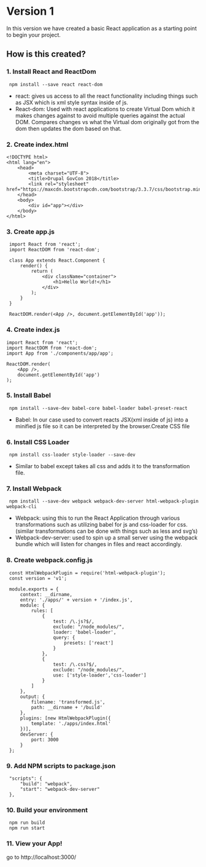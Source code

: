 # Version 1
In this version we have created a basic React application as a starting point to begin your project.

## How is this created?

### 1. Install React and ReactDom
     npm install --save react react-dom
   * react: gives us access to all the react functionality including things such as JSX which is xml style syntax inside of js. 
   * React-dom: Used with react applications to create Virtual Dom which it makes changes against to avoid multiple queries against the actual DOM. Compares changes vs what the Virtual dom originally got from the dom then updates the dom based on that.
### 2. Create index.html
    <!DOCTYPE html>
    <html lang="en">
        <head>
            <meta charset="UTF-8">
            <title>Drupal GovCon 2018</title>
            <link rel="stylesheet" href="https://maxcdn.bootstrapcdn.com/bootstrap/3.3.7/css/bootstrap.min.css">
        </head>
        <body>
            <div id="app"></div>
        </body>
    </html>
 ### 3. Create app.js
     import React from 'react';
     import ReactDOM from 'react-dom';
     
     class App extends React.Component {
         render() {
             return (
                 <div className="container">
                     <h1>Hello World!</h1>
                 </div>
             );
         }
     }
     
     ReactDOM.render(<App />, document.getElementById('app'));
 ### 4. Create index.js
    import React from 'react';
    import ReactDOM from 'react-dom';
    import App from './components/app/app';
    
    ReactDOM.render(
        <App />,
        document.getElementById('app')
    );
 ### 5. Install Babel
     npm install --save-dev babel-core babel-loader babel-preset-react
   * Babel: In our case used to convert reacts JSX(xml inside of js) into a minified js file so it can be interpreted by the browser.Create CSS file
    
 ### 6. Install CSS Loader
     npm install css-loader style-loader --save-dev 
   * Similar to babel except takes all css and adds it to the transformation file.
   
 ### 7. Install Webpack
     npm install --save-dev webpack webpack-dev-server html-webpack-plugin webpack-cli 
   * Webpack: using this to run the React Application through various transformations such as utilizing babel for js and css-loader for css.(similar transformations can be done with things such as less and svg’s)
   * Webpack-dev-server: used to spin up a small server using the webpack bundle which will listen for changes in files and react accordingly.

 ### 8. Create  webpack.config.js
     const HtmlWebpackPlugin = require('html-webpack-plugin');
     const version = 'v1';
     
     module.exports = {
         context: __dirname,
         entry: './apps/' + version + '/index.js',
         module: {
             rules: [
                 {
                     test: /\.js?$/,
                     exclude: "/node_modules/",
                     loader: 'babel-loader',
                     query: {
                         presets: ['react']
                     }
                 },
                 {
                     test: /\.css?$/,
                     exclude: "/node_modules/",
                     use: ['style-loader','css-loader']
                 }
             ]
         },
         output: {
             filename: 'transformed.js',
             path: __dirname + '/build'
         },
         plugins: [new HtmlWebpackPlugin({
             template: './apps/index.html'
         })],
         devServer: {
             port: 3000
         }
     };
     
 ### 9. Add NPM scripts to package.json
     "scripts": {
         "build": "webpack",
         "start": "webpack-dev-server"
     },
     
### 10. Build your environment
     npm run build
     npm run start
     
### 11. View your App!
go to http://localhost:3000/
